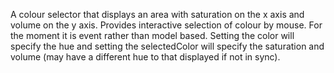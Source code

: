 A colour selector that displays an area with saturation on the x axis and volume on the y axis. Provides interactive selection of colour by mouse. For the moment it is event rather than model based.Setting the color will specify the hue and setting the selectedColor will specify the saturation and volume (may have a different hue to that displayed if not in sync).
